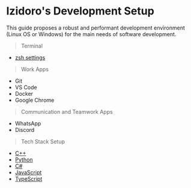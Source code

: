 # Izidoro's Development Setup

This guide proposes a robust and performant development environment (Linux OS or Windows) for the main needs of software development.


> Terminal 

- [zsh settings](/terminal/zshrc.md)

> Work Apps

- Git
- VS Code
- Docker 
- Google Chrome


> Communication and Teamwork Apps

- WhatsApp
- Discord 

> Tech Stack Setup

- [C++](/tech-stack/cpp.md)
- [Python](/tech-stack/python.md)
- [C#](/tech-stack/csharp.md)
- [JavaScript](/tech-stack/js.md)
- [TypeScript](/tech-stack/ts.md)
